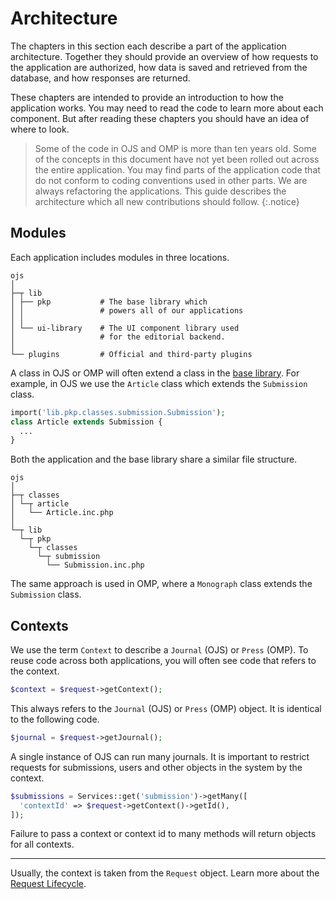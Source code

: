 # Architecture

The chapters in this section each describe a part of the application architecture. Together they should provide an overview of how requests to the application are authorized, how data is saved and retrieved from the database, and how responses are returned.

These chapters are intended to provide an introduction to how the application works. You may need to read the code to learn more about each component. But after reading these chapters you should have an idea of where to look.

> Some of the code in OJS and OMP is more than ten years old. Some of the concepts in this document have not yet been rolled out across the entire application. You may find parts of the application code that do not conform to coding conventions used in other parts. We are always refactoring the applications. This guide describes the architecture which all new contributions should follow.
{:.notice}

## Modules

Each application includes modules in three locations.

```
ojs
│
├─┬ lib
│ ├── pkp           # The base library which
│ │                 # powers all of our applications
│ │
│ └── ui-library    # The UI component library used
│                   # for the editorial backend.
│
└── plugins         # Official and third-party plugins
```

A class in OJS or OMP will often extend a class in the [base library](https://github.com/pkp/pkp-lib/). For example, in OJS we use the `Article` class which extends the `Submission` class.

```php
import('lib.pkp.classes.submission.Submission');
class Article extends Submission {
  ...
}
```

Both the application and the base library share a similar file structure.

```
ojs
│
├─┬ classes
│ └─┬ article
│   └── Article.inc.php
│
└─┬ lib
  └─┬ pkp
    └─┬ classes
      └─┬ submission
        └── Submission.inc.php
```

The same approach is used in OMP, where a `Monograph` class extends the `Submission` class.

## Contexts

We use the term `Context` to describe a `Journal` (OJS) or `Press` (OMP). To reuse code across both applications, you will often see code that refers to the context.

```php
$context = $request->getContext();
```

This always refers to the `Journal` (OJS) or `Press` (OMP) object. It is identical to the following code.

```php
$journal = $request->getJournal();
```

A single instance of OJS can run many journals. It is important to restrict requests for submissions, users and other objects in the system by the context.

```php
$submissions = Services::get('submission')->getMany([
  'contextId' => $request->getContext()->getId(),
]);
```

Failure to pass a context or context id to many methods will return objects for all contexts.

---

Usually, the context is taken from the `Request` object. Learn more about the [Request Lifecycle](./architecture-request).